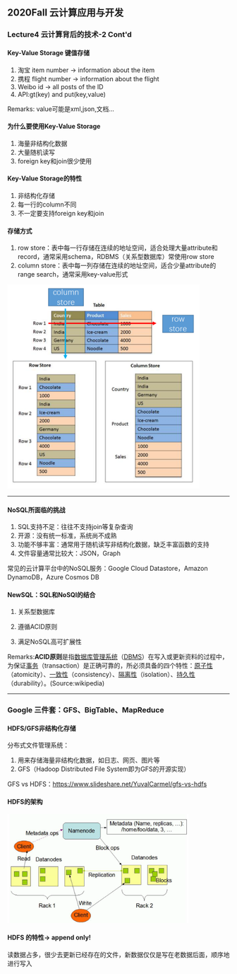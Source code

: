 ## 2020Fall 云计算应用与开发 

### Lecture4 云计算背后的技术-2 Cont'd

#### Key-Value Storage 键值存储

1. 淘宝 item number $\rightarrow$ information about the item
2. 携程 flight number $\rightarrow$ information about the flight
3. Weibo id $\rightarrow$ all posts of the ID
4. API:gt(key) and put(key,value)

Remarks: value可能是xml,json,文档...

#### 为什么要使用Key-Value Storage

1. 海量非结构化数据
2. 大量随机读写
3. foreign key和join很少使用

#### Key-Value Storage的特性

1. 非结构化存储
2. 每一行的column不同
3. 不一定要支持foreign key和join

#### 存储方式

1. row store：表中每一行存储在连续的地址空间，适合处理大量attribute和record，通常采用schema，RDBMS（关系型数据库）常使用row store
2. column store：表中每一列存储在连续的地址空间，适合少量attribute的range search，通常采用key-value形式

<img src="images/column-row-storage.png" alt="column-row-storage.png" style="zoom:45%;" />

------

#### NoSQL所面临的挑战

1. SQL支持不足：往往不支持join等复杂查询
2. 开源：没有统一标准，系统尚不成熟
3. 功能不够丰富：通常用于随机读写非结构化数据，缺乏丰富函数的支持
4. 文件容量通常比较大：JSON，Graph

常见的云计算平台中的NoSQL服务：Google Cloud Datastore，Amazon DynamoDB，Azure Cosmos DB

#### NewSQL：SQL和NoSQl的结合

1. 关系型数据库

2. 遵循ACID原则

3. 满足NoSQL高可扩展性

Remarks:**ACID原则**是指[数据库管理系统](https://zh.wikipedia.org/wiki/数据库管理系统)（[DBMS](https://zh.wikipedia.org/wiki/DBMS)）在写入或更新资料的过程中，为保证[事务](https://zh.wikipedia.org/wiki/数据库事务)（transaction）是正确可靠的，所必须具备的四个特性：[原子性](https://zh.wikipedia.org/w/index.php?title=原子性&action=edit&redlink=1)（atomicity）、[一致性](https://zh.wikipedia.org/wiki/一致性_(数据库))（consistency）、[隔离性](https://zh.wikipedia.org/wiki/隔離性)（isolation）、[持久性](https://zh.wikipedia.org/w/index.php?title=持久性&action=edit&redlink=1)（durability）。(Source:wikipedia)

------

### Google 三件套：GFS、BigTable、MapReduce

#### HDFS/GFS非结构化存储

分布式文件管理系统：

1. 用来存储海量非结构化数据，如日志、网页、图片等
2. GFS（Hadoop Distributed File System即为GFS的开源实现）

GFS vs HDFS：https://www.slideshare.net/YuvalCarmel/gfs-vs-hdfs

#### HDFS的架构

<img src="images/HDFSArchitecture.png" alt="images/HDFSArchitecture.png" style="zoom:40%;" />

#### HDFS 的特性$\rightarrow$ append only!

读数据占多，很少去更新已经存在的文件，新数据仅仅是写在老数据后面，顺序地进行写入



